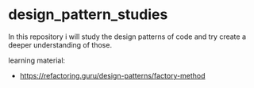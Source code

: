 # design_pattern_studies
In this repository i will study the design patterns of code and try create a deeper understanding of those.


learning material:
- https://refactoring.guru/design-patterns/factory-method
